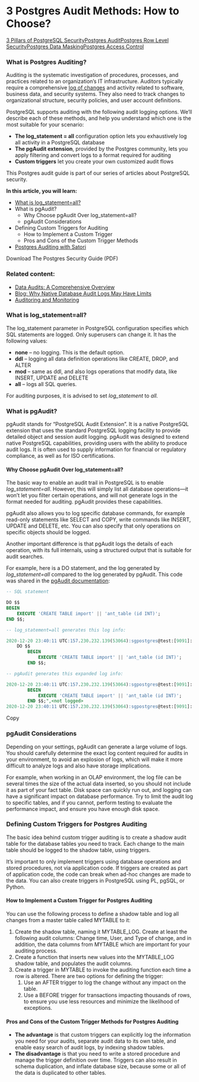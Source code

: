 # 3 Postgres Audit Methods: How to Choose?

[3 Pillars of PostgreSQL Security](https://satoricyber.com/postgres-security/3-pillars-of-postgresql-security/)[Postgres Audit](https://satoricyber.com/postgres-security/postgres-audit/)[Postgres Row Level Security](https://satoricyber.com/postgres-security/postgres-row-level-security/)[Postgres Data Masking](https://satoricyber.com/postgres-security/postgres-data-masking/)[Postgres Access Control](https://satoricyber.com/postgres-security/postgres-access-control/)

### What is Postgres Auditing?

Auditing is the systematic investigation of procedures, processes, and practices related to an organization’s IT infrastructure. Auditors typically require a comprehensive [log of changes](https://satoricyber.com/glossary/audit-log/?l=b-pgaudit1&f=pgaudit) and activity related to software, business data, and security systems. They also need to track changes to organizational structure, security policies, and user account definitions. 

PostgreSQL supports auditing with the following audit logging options. We’ll describe each of these methods, and help you understand which one is the most suitable for your scenario:

- **The log_statement = all** configuration option lets you exhaustively log all activity in a PostgreSQL database
- **The pgAudit extension**, provided by the Postgres community, lets you apply filtering and convert logs to a format required for auditing
- **Custom triggers** let you create your own customized audit flows

 

This Postgres audit guide is part of our series of articles about PostgreSQL security.

**In this article, you will learn:**

- [What is log_statement=all?](https://satoricyber.com/postgres-security/postgres-audit/#logstatement)
- What is pgAudit?
  - Why Choose pgAudit Over log_statement=all?
  - pgAudit Considerations
- Defining Custom Triggers for Auditing
  - How to Implement a Custom Trigger
  - Pros and Cons of the Custom Trigger Methods
- [Postgres Auditing with Satori](https://satoricyber.com/postgres-security/postgres-audit/#satori)

Download The Postgres Security Guide (PDF)

### **Related content:**

- [Data Audits: A Comprehensive Overview](https://satoricyber.com/cloud-data-governance/data-audits-a-comprehensive-overview/)
- [Blog: Why Native Database Audit Logs May Have Limits](https://blog.satoricyber.com/why-native-database-audit-logs-may-have-limits/)
- [Auditoring and Monitoring](https://satoricyber.com/data-access-auditing-monitoring/)

###  What is log_statement=all?

The log_statement parameter in PostgreSQL configuration specifies which SQL statements are logged. Only superusers can change it. It has the following values:

- **none** – no logging. This is the default option.
- **ddl** – logging all data definition operations like CREATE, DROP, and ALTER
- **mod** – same as ddl, and also logs operations that modify data, like INSERT, UPDATE and DELETE
- **all** – logs all SQL queries.

 

For auditing purposes, it is advised to set *log_statement* to *all.*

###  

### What is pgAudit?

pgAudit stands for “PostgreSQL Audit Extension”. It is a native PostgreSQL extension that uses the standard PostgreSQL logging facility to provide detailed object and session audit logging. pgAudit was designed to extend native PostgreSQL capabilities, providing users with the ability to produce audit logs. It is often used to supply information for financial or regulatory compliance, as well as for ISO certifications.

####  

#### Why Choose pgAudit Over log_statement=all?

The basic way to enable an audit trail in PostgreSQL is to enable *log_statement=all*. However, this will simply list all database operations—it won’t let you filter certain operations, and will not generate logs in the format needed for auditing. pgAudit provides these capabilities.

pgAudit also allows you to log specific database commands, for example read-only statements like SELECT and COPY, write commands like INSERT, UPDATE and DELETE, etc. You can also specify that only operations on specific objects should be logged.

Another important difference is that pgAudit logs the details of each operation, with its full internals, using a structured output that is suitable for audit searches.

For example, here is a DO statement, and the log generated by *log_statement=all* compared to the log generated by pgAudit. This code was shared in the [pgAudit documentation](https://github.com/pgaudit/pgaudit):

```sql
-- SQL statement

DO $$
BEGIN
    EXECUTE 'CREATE TABLE import' || 'ant_table (id INT)';
END $$;

-- log_statement=all generates this log info:

2020-12-20 23:40:11 UTC:157.230.232.139(53064):sgpostgres@test:[9091]: LOG: statement:
    DO $$
        BEGIN
            EXECUTE 'CREATE TABLE import' || 'ant_table (id INT)';
        END $$;

-- pgAudit generates this expanded log info:

2020-12-20 23:40:11 UTC:157.230.232.139(53064):sgpostgres@test:[9091]: LOG: AUDIT: SESSION,4,1,FUNCTION,DO,,,"DO $$
        BEGIN
            EXECUTE 'CREATE TABLE import' || 'ant_table (id INT)';
        END $$;",<not logged>
2020-12-20 23:40:11 UTC:157.230.232.139(53064):sgpostgres@test:[9091]: LOG: AUDIT: SESSION,4,2,DDL,CREATE TABLE,TABLE,public.important_table,CREATE TABLE important_table (id INT),<not logged>
```

Copy

### pgAudit Considerations

Depending on your settings, pgAudit can generate a large volume of logs. You should carefully determine the exact log content required for audits in your environment, to avoid an explosion of logs, which will make it more difficult to analyze logs and also have storage implications.

For example, when working in an OLAP environment, the log file can be several times the size of the actual data inserted, so you should not include it as part of your fact table. Disk space can quickly run out, and logging can have a significant impact on database performance. Try to limit the audit log to specific tables, and if you cannot, perform testing to evaluate the performance impact, and ensure you have enough disk space.

 

 

### Defining Custom Triggers for Postgres Auditing

The basic idea behind custom trigger auditing is to create a shadow audit table for the database tables you need to track. Each change to the main table should be logged to the shadow table, using triggers.

It’s important to only implement triggers using database operations and stored procedures, not via application code. If triggers are created as part of application code, the code can break when ad-hoc changes are made to the data. You can also create triggers in PostgreSQL using PL, pgSQL, or Python.

####  

#### How to Implement a Custom Trigger for Postgres Auditing 

You can use the following process to define a shadow table and log all changes from a master table called MYTABLE to it:

1. Create the shadow table, naming it MYTABLE_LOG. Create at least the following audit columns: Change time, User, and Type of change, and in addition, the data columns from MYTABLE which are important for your auditing process.
2. Create a function that inserts new values into the MYTABLE_LOG shadow table, and populates the audit columns.
3. Create a trigger in MYTABLE to invoke the auditing function each time a row is altered. There are two options for defining the trigger:
   1. Use an AFTER trigger to log the change without any impact on the table.
   2. Use a BEFORE trigger for transactions impacting thousands of rows, to ensure you use less resources and minimize the likelihood of exceptions.

####  

#### Pros and Cons of the Custom Trigger Methods for Postgres Auditing

- **The advantage** is that custom triggers can explicitly log the information you need for your audits, separate audit data to its own table, and enable easy search of audit logs, by indexing shadow tables.
- **The disadvantage** is that you need to write a stored procedure and manage the trigger definition over time. Triggers can also result in schema duplication, and inflate database size, because some or all of the data is duplicated to other tables.

##  


